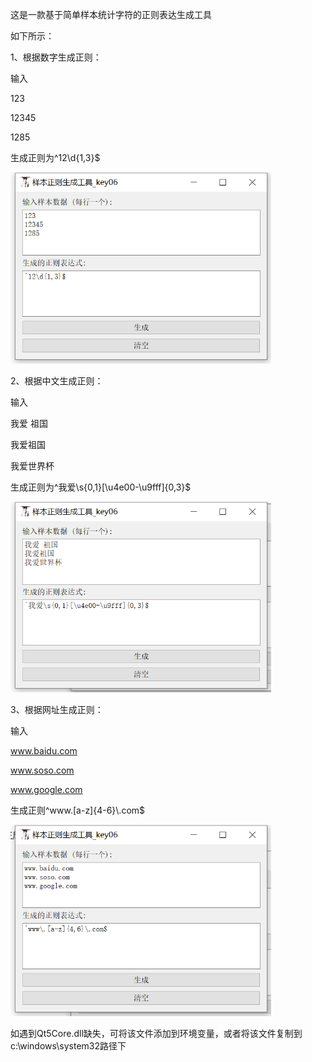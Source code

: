 这是一款基于简单样本统计字符的正则表达生成工具

如下所示：

1、根据数字生成正则：

输入

123

12345

1285

生成正则为^12\d{1,3}$

<img src="1.png" alt="1" style="zoom:67%;" />

2、根据中文生成正则：

输入

我爱 祖国

我爱祖国

我爱世界杯

生成正则为^我爱\s{0,1}[\u4e00-\u9fff]{0,3}$

<img src="3.png" alt="3" style="zoom:67%;" />

3、根据网址生成正则：

输入

www.baidu.com

www.soso.com

www.google.com

生成正则^www\.[a-z]{4-6}\\.com$

<img src="2.png" alt="2" style="zoom:67%;" />

如遇到Qt5Core.dll缺失，可将该文件添加到环境变量，或者将该文件复制到c:\windows\system32路径下
